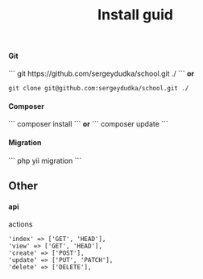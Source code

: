 <p align="center">
    <h1 align="center">Install guid</h1>
    <br>
</p>

<h4>Git</h4>
```
git https://github.com/sergeydudka/school.git ./
```
<b>or</b>
<br>

```
git clone git@github.com:sergeydudka/school.git ./
```

<h4>Composer</h4>
```
composer install
```
<b>or</b>
```
composer update
```

<h4>Migration</h4>
```
php yii migration
```

<h2>Other</h2>

<h4>api</h4>
<p>
    actions
</p>

```
'index' => ['GET', 'HEAD'],
'view' => ['GET', 'HEAD'],
'create' => ['POST'],
'update' => ['PUT', 'PATCH'],
'delete' => ['DELETE'],
```